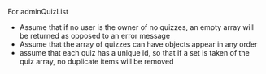 For adminQuizList
- Assume that if no user is the owner of no quizzes, an empty array will be returned as opposed to an error message
- Assume that the array of quizzes can have objects appear in any order
- assume that each quiz has a unique id, so that if a set is taken of the quiz array, no duplicate items will be removed